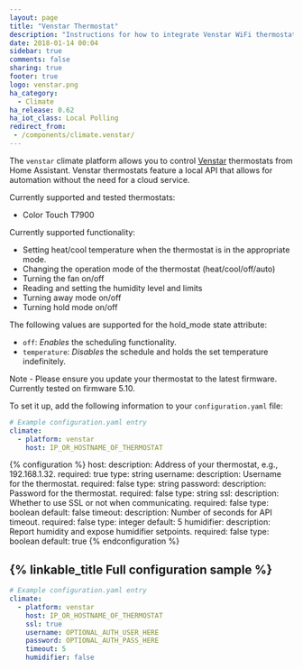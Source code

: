 ```yaml
---
layout: page
title: "Venstar Thermostat"
description: "Instructions for how to integrate Venstar WiFi thermostats within Home Assistant."
date: 2018-01-14 00:04
sidebar: true
comments: false
sharing: true
footer: true
logo: venstar.png
ha_category:
  - Climate
ha_release: 0.62
ha_iot_class: Local Polling
redirect_from:
 - /components/climate.venstar/
---
```



The `venstar` climate platform allows you to control [Venstar](http://www.venstar.com) thermostats from Home Assistant.
Venstar thermostats feature a local API that allows for automation without the need for a cloud service.

Currently supported and tested thermostats:

- Color Touch T7900

Currently supported functionality:
- Setting heat/cool temperature when the thermostat is in the appropriate mode.
- Changing the operation mode of the thermostat (heat/cool/off/auto)
- Turning the fan on/off
- Reading and setting the humidity level and limits
- Turning away mode on/off
- Turning hold mode on/off

The following values are supported for the hold_mode state attribute:
- `off`: *Enables* the scheduling functionality.
- `temperature`: *Disables* the schedule and holds the set temperature indefinitely.

Note - Please ensure you update your thermostat to the latest firmware. Currently tested on firmware 5.10.

To set it up, add the following information to your `configuration.yaml` file:

```yaml
# Example configuration.yaml entry
climate:
  - platform: venstar
    host: IP_OR_HOSTNAME_OF_THERMOSTAT
```

{% configuration %}
host:
  description: Address of your thermostat, e.g., 192.168.1.32.
  required: true
  type: string
username:
  description: Username for the thermostat.
  required: false
  type: string
password:
  description:  Password for the thermostat.
  required: false
  type: string
ssl:
  description: Whether to use SSL or not when communicating.
  required: false
  type: boolean
  default: false
timeout:
  description: Number of seconds for API timeout.
  required: false
  type: integer
  default: 5
humidifier:
  description: Report humidity and expose humidifier setpoints.
  required: false
  type: boolean
  default: true
{% endconfiguration %}

## {% linkable_title Full configuration sample %}

```yaml
# Example configuration.yaml entry
climate:
  - platform: venstar
    host: IP_OR_HOSTNAME_OF_THERMOSTAT
    ssl: true
    username: OPTIONAL_AUTH_USER_HERE
    password: OPTIONAL_AUTH_PASS_HERE
    timeout: 5
    humidifier: false
```

